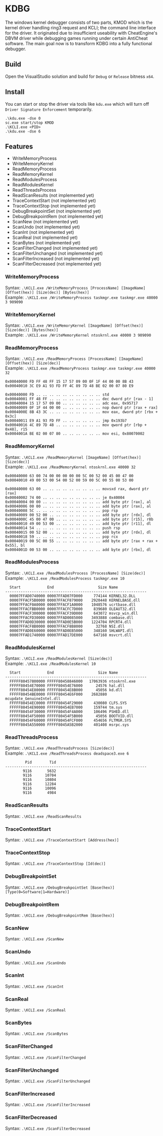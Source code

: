 # KDBG
The windows kernel debugger consists of two parts, KMOD which is the kernel driver handling ring3 request and KCLI; the command line interface for the driver.
It originated due to insufficient useability with CheatEngine's DBVM driver while debugging games running under certain AntiCheat software.
The main goal now is to transform KDBG into a fully functional debugger.

## Build
Open the VisualStudio solution and build for `Debug` or `Release` bitness `x64`.

## Install
You can start or stop the driver via tools like `kdu.exe` which will turn off `Driver Signature Enforcement` temporarily.
```
.\kdu.exe -dse 0
sc.exe start/stop KMOD
.\KCLI.exe <PID>
.\kdu.exe -dse 6
```

## Features
 * WriteMemoryProcess
 * WriteMemoryKernel
 * ReadMemoryProcess
 * ReadMemoryKernel
 * ReadModulesProcess
 * ReadModulesKernel
 * ReadThreadsProcess
 * ReadScanResults (not implemented yet)
 * TraceContextStart (not implemented yet)
 * TraceContextStop (not implemented yet)
 * DebugBreakpointSet (not implemented yet)
 * DebugBreakpointRem (not implemented yet)
 * ScanNew (not implemented yet)
 * ScanUndo (not implemented yet)
 * ScanInt (not implemented yet)
 * ScanReal (not implemented yet)
 * ScanBytes (not implemented yet)
 * ScanFilterChanged (not implemented yet)
 * ScanFilterUnchanged (not implemented yet)
 * ScanFilterIncreased (not implemented yet)
 * ScanFilterDecreased (not implemented yet)

### WriteMemoryProcess
Syntax: `.\KCLI.exe /WriteMemoryProcess [ProcessName] [ImageName] [Offset(hex)] [Size(dec)] [Bytes(hex)]`  
Example: `.\KCLI.exe /WriteMemoryProcess taskmgr.exe taskmgr.exe 40000 3 909090`

### WriteMemoryKernel
Syntax: `.\KCLI.exe /WriteMemoryKernel [ImageName] [Offset(hex)] [Size(dec)] [Bytes(hex)]`  
Example: `.\KCLI.exe /WriteMemoryKernel ntoskrnl.exe 40000 3 909090`

### ReadMemoryProcess
Syntax: `.\KCLI.exe /ReadMemoryProcess [ProcessName] [ImageName] [Offset(hex)] [Size(dec)]`  
Example: `.\KCLI.exe /ReadMemoryProcess taskmgr.exe taskmgr.exe 40000 32`
```
0x00040000 FD FF 48 FF 15 17 57 09 00 0F 1F 44 00 00 8B 43
0x00040010 3C E9 A1 93 FD FF 4C 89 7D 48 BE 02 00 07 80 E9

0x00040000 FD .. .. .. .. .. .. .. .. .. .. std
0x00040001 FF 48 FF .. .. .. .. .. .. .. .. dec dword ptr [rax - 1]
0x00040004 15 17 57 09 00 .. .. .. .. .. .. adc eax, 0x95717
0x00040009 0F 1F 44 00 00 .. .. .. .. .. .. nop dword ptr [rax + rax]
0x0004000E 8B 43 3C .. .. .. .. .. .. .. .. mov eax, dword ptr [rbx + 0x3c]
0x00040011 E9 A1 93 FD FF .. .. .. .. .. .. jmp 0x193b7
0x00040016 4C 89 7D 48 .. .. .. .. .. .. .. mov qword ptr [rbp + 0x48], r15
0x0004001A BE 02 00 07 80 .. .. .. .. .. .. mov esi, 0x80070002
```
### ReadMemoryKernel
Syntax: `.\KCLI.exe /ReadMemoryKernel [ImageName] [Offset(hex)] [Size(dec)]`  
Example: `.\KCLI.exe /ReadMemoryKernel ntoskrnl.exe 40000 32`
```
0x00040000 63 00 74 00 00 00 00 00 5C 00 52 00 45 00 47 00
0x00040010 49 00 53 00 54 00 52 00 59 00 5C 00 55 00 53 00

0x00040000 63 00 .. .. .. .. .. .. .. .. .. movsxd rax, dword ptr [rax]
0x00040002 74 00 .. .. .. .. .. .. .. .. .. je 0x40004
0x00040004 00 00 .. .. .. .. .. .. .. .. .. add byte ptr [rax], al
0x00040006 00 00 .. .. .. .. .. .. .. .. .. add byte ptr [rax], al
0x00040008 5C .. .. .. .. .. .. .. .. .. .. pop rsp
0x00040009 00 52 00 .. .. .. .. .. .. .. .. add byte ptr [rdx], dl
0x0004000C 45 00 47 00 .. .. .. .. .. .. .. add byte ptr [r15], r8b
0x00040010 49 00 53 00 .. .. .. .. .. .. .. add byte ptr [r11], dl
0x00040014 54 .. .. .. .. .. .. .. .. .. .. push rsp
0x00040015 00 52 00 .. .. .. .. .. .. .. .. add byte ptr [rdx], dl
0x00040018 59 .. .. .. .. .. .. .. .. .. .. pop rcx
0x00040019 00 5C 00 55 .. .. .. .. .. .. .. add byte ptr [rax + rax + 0x55], bl
0x0004001D 00 53 00 .. .. .. .. .. .. .. .. add byte ptr [rbx], dl
```
### ReadModulesProcess
Syntax: `.\KCLI.exe /ReadModulesProcess [ProcessName] [Size(dec)]`  
Example: `.\KCLI.exe /ReadModulesProcess taskmgr.exe 10`
```
  Start            End                    Size Name
----------------------------------------------------------------
  00007FFAD0740000 00007FFAD07FD000     774144 KERNEL32.DLL
  00007FFACF5B0000 00007FFACF879000    2920448 KERNELBASE.dll
  00007FFACF0A0000 00007FFACF1A0000    1048576 ucrtbase.dll
  00007FFACFBB0000 00007FFACFC7D000     839680 OLEAUT32.dll
  00007FFACF300000 00007FFACF39D000     643072 msvcp_win.dll
  00007FFACFD30000 00007FFAD0085000    3493888 combase.dll
  00007FFAD0D30000 00007FFAD0E5B000    1224704 RPCRT4.dll
  00007FFACF8B0000 00007FFACF8B8000      32768 NSI.dll
  00007FFAD0E60000 00007FFAD0EB5000     348160 SHLWAPI.dll
  00007FFAD1740000 00007FFAD17DE000     647168 msvcrt.dll
```
### ReadModulesKernel
Syntax: `.\KCLI.exe /ReadModulesKernel [Size(dec)]`  
Example: `.\KCLI.exe /ReadModulesKernel 10`
```
  Start            End                    Size Name
----------------------------------------------------------------
  FFFFF80457800000 FFFFF80458846000   17063936 ntoskrnl.exe
  FFFFF80454E70000 FFFFF80454E76000      24576 hal.dll
  FFFFF80454E80000 FFFFF80454E8B000      45056 kd.dll
  FFFFF80454BE0000 FFFFF80454E6F000    2682880 mcupdate_GenuineIntel.dll
  FFFFF80454EC0000 FFFFF80454F29000     430080 CLFS.SYS
  FFFFF80454E90000 FFFFF80454EB7000     159744 tm.sys
  FFFFF80454F30000 FFFFF80454F4A000     106496 PSHED.dll
  FFFFF80454F50000 FFFFF80454F5B000      45056 BOOTVID.dll
  FFFFF80454F60000 FFFFF80454FCF000     454656 FLTMGR.SYS
  FFFFF8045A550000 FFFFF8045A5B2000     401408 msrpc.sys
```
### ReadThreadsProcess
Syntax: `.\KCLI.exe /ReadThreadsProcess [Size(dec)]`  
Example: `.\KCLI.exe /ReadThreadsProcess deadspace3.exe 6`
```
         Pid        Tid
----------------------------------------------------------------
        9116       5632
        9116      10704
        9116      10804
        9116      12284
        9116      10096
        9116       4984
```
### ReadScanResults
Syntax: `.\KCLI.exe /ReadScanResults`

### TraceContextStart
Syntax: `.\KCLI.exe /TraceContextStart [Address(hex)]`

### TraceContextStop
Syntax: `.\KCLI.exe /TraceContextStop [Id(dec)]`

### DebugBreakpointSet
Syntax: `.\KCLI.exe /DebugBreakpointSet [Base(hex)] [Type(0=Software|1=Hardware)]`

### DebugBreakpointRem
Syntax: `.\KCLI.exe /DebugBreakpointRem [Base(hex)]`

### ScanNew
Syntax: `.\KCLI.exe /ScanNew`

### ScanUndo
Syntax: `.\KCLI.exe /ScanUndo`

### ScanInt
Syntax: `.\KCLI.exe /ScanInt`

### ScanReal
Syntax: `.\KCLI.exe /ScanReal`

### ScanBytes
Syntax: `.\KCLI.exe /ScanBytes`

### ScanFilterChanged
Syntax: `.\KCLI.exe /ScanFilterChanged`

### ScanFilterUnchanged
Syntax: `.\KCLI.exe /ScanFilterUnchanged`

### ScanFilterIncreased
Syntax: `.\KCLI.exe /ScanFilterIncreased`

### ScanFilterDecreased
Syntax: `.\KCLI.exe /ScanFilterDecreased`

